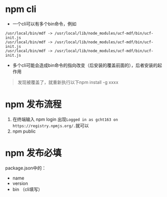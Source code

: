 
# npm cli
- 一个cli可以有多个bin命令，例如
```
/usr/local/bin/mdf -> /usr/local/lib/node_modules/ucf-mdf/bin/ucf-init.js
/usr/local/bin/mdf -> /usr/local/lib/node_modules/ucf-mdf/bin/ucf-init.js
/usr/local/bin/mdf -> /usr/local/lib/node_modules/ucf-mdf/bin/ucf-init.js
```
- 多个cli可能会造成bin命令的指向改变（后安装的覆盖前面的），后者安装的起作用
> 发现被覆盖了，就重新执行以下npm install -g xxxx

# npm 发布流程
1. 在终端输入 npm login
出现```Logged in as gcht163 on https://registry.npmjs.org/.```就可以
2. npm public

# npm 发布必填
package.json中的：    
- name
- version
- bin （cli填写）
